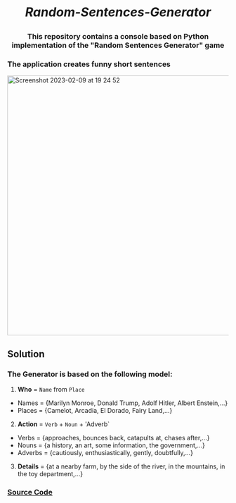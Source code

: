 # <p align="center"> *Random-Sentences-Generator* </p>
### <p align="center"> This repository contains a console based on Python implementation of the "Random Sentences Generator" game </p>
### The application creates funny short sentences 
<img width="590" alt="Screenshot 2023-02-09 at 19 24 52" src="https://user-images.githubusercontent.com/122045435/217890630-9510c31b-6a9f-4041-b1b2-cab964f81735.png">

## Solution
### The Generator is based on the following model:
 1. **Who** = `Name` from `Place`
 - Names = {Marilyn Monroe, Donald Trump, Adolf Hitler, Albert Enstein,...}
 - Places = {Camelot, Arcadia, El Dorado, Fairy Land,...}
 
 2. **Action** = `Verb` + `Noun` + 'Adverb`
 - Verbs = {approaches, bounces back, catapults at, chases after,...}
 - Nouns = {a history, an art, some information, the government,...}
 - Adverbs = {cautiously, enthusiastically, gently, doubtfully,...}
 3. **Details** = {at a nearby farm, by the side of the river, in the mountains, in the toy department,...}
 ### [Source Code](random_sentence_generator.py)

